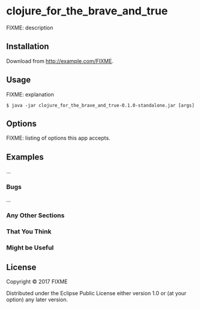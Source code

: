 # clojure_for_the_brave_and_true

FIXME: description

## Installation

Download from http://example.com/FIXME.

## Usage

FIXME: explanation

    $ java -jar clojure_for_the_brave_and_true-0.1.0-standalone.jar [args]

## Options

FIXME: listing of options this app accepts.

## Examples

...

### Bugs

...

### Any Other Sections
### That You Think
### Might be Useful

## License

Copyright © 2017 FIXME

Distributed under the Eclipse Public License either version 1.0 or (at
your option) any later version.
